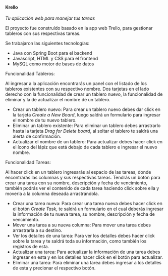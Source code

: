 #### Krello
*Tu aplicación web para manejar tus tareas*

El proyecto fue construído basado en la app web Trello, para gestionar tableros con sus respectivas tareas.

Se trabajaron las siguientes tecnologías:
- Java con Spring Boot para el backend
- Javascript, HTML y CSS para el frontend
- MySQL como motor de bases de datos

Funcionalidad Tableros:

Al ingresar a la aplicación encontrarás un panel con el listado de los tableros existentes con su respectivo nombre. Dos tarjetas en el lado derecho con la funcionalidad de crear un tablero nuevo, la funcionalidad de eliminar y la de actualizar el nombre de un tablero.

- Crear un tablero nuevo: Para crear un tablero nuevo debes dar click en la tarjeta *Create a New Board*, luego saldrá un formulario para ingresar el nombre de tu nuevo tablero.
- Eliminar un tablero existente: Para eliminar un tablero debes arrastrarlo hasta la tarjeta *Drag for Delete board*, al soltar el tablero te saldrá una alerta de confirmación.
- Actualizar el nombre de un tablero: Para actualizar debes hacer click en el ícono del lápiz que está debajo de cada tablero e ingresar el nuevo nombre.

Funcionalidad Tareas:

Al hacer click en un tablero ingresarás al espacio de las tareas, donde encontrarás las columnas y sus respectivas tareas. Tendrás un botón para crear una tarea con su nombre, descripción y fecha de vencimiento, también podrás ver el contenido de cada tarea haciendo click sobre ella y moverla a la columna deseada arrastrándola.

- Crear una tarea nueva: Para crear una tarea nueva debes hacer click en el botón *Create Task*, te saldrá un formulario en el cual deberás ingresar la información de tu nueva tarea, su nombre, descripción y fecha de vencimiento.
- Mover una tarea a su nueva columna: Para mover una tarea debes arrastrarla a su destino.
- Ver los detalles de una tarea: Para ver los detalles debes hacer click sobre la tarea y te saldrá toda su información, como también los registros de esta.
- Actualizar una tarea: Para actualizar la información de una tarea debes ingresar en esta y en los detalles hacer click en el botón para actualizar.
- Eliminar una tarea: Para eliminar una tarea debes ingresar a los detalles de esta y precionar el respectivo botón.



